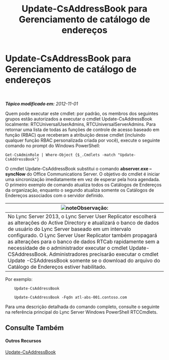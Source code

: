 ﻿---
title: Update-CsAddressBook para Gerenciamento de catálogo de endereços
TOCTitle: Update-CsAddressBook para Gerenciamento de catálogo de endereços
ms:assetid: 0ffd2ef8-201c-44aa-8c64-1c7b0eaa7d48
ms:mtpsurl: https://technet.microsoft.com/pt-br/library/Gg429695(v=OCS.15)
ms:contentKeyID: 49305907
ms.date: 05/19/2016
mtps_version: v=OCS.15
ms.translationtype: HT
---

# Update-CsAddressBook para Gerenciamento de catálogo de endereços

 

_**Tópico modificado em:** 2012-11-01_

Quem pode executar este cmdlet: por padrão, os membros dos seguintes grupos estão autorizados a executar o cmdlet Update-CsAddressBook localmente: RTCUniversalUserAdmins, RTCUniversalServerAdmins. Para retornar uma lista de todas as funções de controle de acesso baseado em função (RBAC) que receberam a atribuição desse cmdlet (incluindo qualquer função RBAC personalizada criada por você), execute o seguinte comando no prompt do Windows PowerShell:

    Get-CsAdminRole | Where-Object {$_.Cmdlets -match "Update-CsAddressBook"}

O cmdlet Update-CsAddressBook substitui o comando **abserver.exe –syncNow** do Office Communications Server. O objetivo do cmdlet é iniciar uma sincronização imediatamente em vez de esperar pela hora agendada. O primeiro exemplo de comando atualiza todos os Catálogos de Endereços da organização, enquanto o segundo atualiza somente os Catálogos de Endereços associados com o servidor definido.

<table>
<thead>
<tr class="header">
<th><img src="images/Gg425756.note(OCS.15).gif" title="note" alt="note" />Observação:</th>
</tr>
</thead>
<tbody>
<tr class="odd">
<td>No Lync Server 2013, o Lync Server User Replicator escolherá as alterações do Active Directory e atualizará o banco de dados de usuário do Lync Server baseado em um intervalo configurado. O Lync Server User Replicator também propagará as alterações para o banco de dados RTCab rapidamente sem a necessidade de o administrador executar o cmdlet Update-CSAddressBook. Administradores precisarão executar o cmdlet Update -CSAddressBook somente se o download do arquivo do Catálogo de Endereços estiver habilitado.</td>
</tr>
</tbody>
</table>


Por exemplo:

```
    Update-CsAddressBook
```
```
    Update-CsAddressBook -Fqdn atl-abs-001.contoso.com
```

Para uma descrição detalhada do comando completo, consulte o seguinte na referência principal do Lync Server Windows PowerShell RTCCmdlets.

## Consulte Também

#### Outros Recursos

[Update-CsAddressBook](https://docs.microsoft.com/en-us/powershell/module/skype/Update-CsAddressBook)

